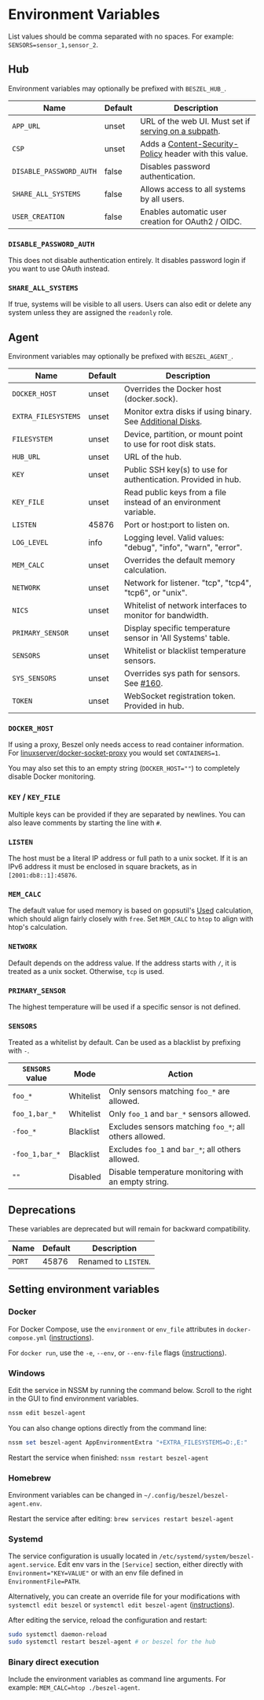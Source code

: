 # Environment Variables

List values should be comma separated with no spaces. For example: `SENSORS=sensor_1,sensor_2`.

## Hub

Environment variables may optionally be prefixed with `BESZEL_HUB_`.

| Name                    | Default | Description                                                                                                                                 |
| ----------------------- | ------- | ------------------------------------------------------------------------------------------------------------------------------------------- |
| `APP_URL`               | unset   | URL of the web UI. Must set if [serving on a subpath](./serve-on-subpath).                                                                  |
| `CSP`                   | unset   | Adds a [Content-Security-Policy](https://developer.mozilla.org/en-US/docs/Web/HTTP/Headers/Content-Security-Policy) header with this value. |
| `DISABLE_PASSWORD_AUTH` | false   | Disables password authentication.                                                                                                           |
| `SHARE_ALL_SYSTEMS`     | false   | Allows access to all systems by all users.                                                                                                  |
| `USER_CREATION`         | false   | Enables automatic user creation for OAuth2 / OIDC.                                                                                          |

### `DISABLE_PASSWORD_AUTH`

This does not disable authentication entirely. It disables password login if you want to use OAuth instead.

### `SHARE_ALL_SYSTEMS`

If true, systems will be visible to all users. Users can also edit or delete any system unless they are assigned the `readonly` role.

## Agent

Environment variables may optionally be prefixed with `BESZEL_AGENT_`.

| Name                | Default | Description                                                                                    |
| ------------------- | ------- | ---------------------------------------------------------------------------------------------- |
| `DOCKER_HOST`       | unset   | Overrides the Docker host (docker.sock).                                                       |
| `EXTRA_FILESYSTEMS` | unset   | Monitor extra disks if using binary. See [Additional Disks](./additional-disks).               |
| `FILESYSTEM`        | unset   | Device, partition, or mount point to use for root disk stats.                                  |
| `HUB_URL`           | unset   | URL of the hub.                                                                                |
| `KEY`               | unset   | Public SSH key(s) to use for authentication. Provided in hub.                                  |
| `KEY_FILE`          | unset   | Read public keys from a file instead of an environment variable.                               |
| `LISTEN`            | 45876   | Port or host:port to listen on.                                                                |
| `LOG_LEVEL`         | info    | Logging level. Valid values: "debug", "info", "warn", "error".                                 |
| `MEM_CALC`          | unset   | Overrides the default memory calculation.                                                      |
| `NETWORK`           | unset   | Network for listener. "tcp", "tcp4", "tcp6", or "unix".                                        |
| `NICS`              | unset   | Whitelist of network interfaces to monitor for bandwidth.                                      |
| `PRIMARY_SENSOR`    | unset   | Display specific temperature sensor in 'All Systems' table.                                    |
| `SENSORS`           | unset   | Whitelist or blacklist temperature sensors.                                                    |
| `SYS_SENSORS`       | unset   | Overrides sys path for sensors. See [#160](https://github.com/henrygd/beszel/discussions/160). |
| `TOKEN`             | unset   | WebSocket registration token. Provided in hub.                                              |

### `DOCKER_HOST`

If using a proxy, Beszel only needs access to read container information. For [linuxserver/docker-socket-proxy](https://github.com/linuxserver/docker-socket-proxy) you would set `CONTAINERS=1`.

You may also set this to an empty string (`DOCKER_HOST=""`) to completely disable Docker monitoring.

### `KEY` / `KEY_FILE`

Multiple keys can be provided if they are separated by newlines. You can also leave comments by starting the line with `#`.

### `LISTEN`

The host must be a literal IP address or full path to a unix socket. If it is an IPv6 address it must be enclosed in square brackets, as in `[2001:db8::1]:45876`.

### `MEM_CALC`

The default value for used memory is based on gopsutil's [Used](https://pkg.go.dev/github.com/shirou/gopsutil/v4@v4.24.6/mem#VirtualMemoryStat) calculation, which should align fairly closely with `free`. Set `MEM_CALC` to `htop` to align with htop's calculation.

### `NETWORK`

Default depends on the address value. If the address starts with `/`, it is treated as a unix socket. Otherwise, `tcp` is used.

### `PRIMARY_SENSOR`

The highest temperature will be used if a specific sensor is not defined.

### `SENSORS`

Treated as a whitelist by default. Can be used as a blacklist by prefixing with `-`.

| `SENSORS` value | Mode      | Action                                                 |
| --------------- | --------- | ------------------------------------------------------ |
| `foo_*`         | Whitelist | Only sensors matching `foo_*` are allowed.             |
| `foo_1,bar_*`   | Whitelist | Only `foo_1` and `bar_*` sensors allowed.              |
| `-foo_*`        | Blacklist | Excludes sensors matching `foo_*`; all others allowed. |
| `-foo_1,bar_*`  | Blacklist | Excludes `foo_1` and `bar_*`; all others allowed.      |
| `""`            | Disabled  | Disable temperature monitoring with an empty string.   |

## Deprecations

These variables are deprecated but will remain for backward compatibility.

| Name   | Default | Description          |
| ------ | ------- | -------------------- |
| `PORT` | 45876   | Renamed to `LISTEN`. |

## Setting environment variables

### Docker

For Docker Compose, use the `environment` or `env_file` attributes in `docker-compose.yml` ([instructions](https://docs.docker.com/compose/how-tos/environment-variables/set-environment-variables/)).

For `docker run`, use the `-e`, `--env`, or `--env-file` flags ([instructions](https://docs.docker.com/reference/cli/docker/container/run/#env)).

### Windows

Edit the service in NSSM by running the command below. Scroll to the right in the GUI to find environment variables.

```powershell
nssm edit beszel-agent
```

You can also change options directly from the command line:

```powershell
nssm set beszel-agent AppEnvironmentExtra "+EXTRA_FILESYSTEMS=D:,E:"
```

Restart the service when finished: `nssm restart beszel-agent`

### Homebrew

Environment variables can be changed in `~/.config/beszel/beszel-agent.env`.

Restart the service after editing: `brew services restart beszel-agent`

### Systemd

The service configuration is usually located in `/etc/systemd/system/beszel-agent.service`. Edit env vars in the `[Service]` section, either directly with `Environment="KEY=VALUE"` or with an env file defined in `EnvironmentFile=PATH`.

Alternatively, you can create an override file for your modifications with `systemctl edit beszel` or `systemctl edit beszel-agent` ([instructions](https://docs.fedoraproject.org/en-US/quick-docs/systemd-understanding-and-administering/#_modifying_existing_systemd_services)).

After editing the service, reload the configuration and restart:

```bash
sudo systemctl daemon-reload
sudo systemctl restart beszel-agent # or beszel for the hub
```

### Binary direct execution

Include the environment variables as command line arguments. For example: `MEM_CALC=htop ./beszel-agent`.
